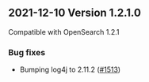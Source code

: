 ## 2021-12-10 Version 1.2.1.0

Compatible with OpenSearch 1.2.1

### Bug fixes

* Bumping log4j to 2.11.2 ([#1513](https://github.com/opensearch-project/security/pull/1513))